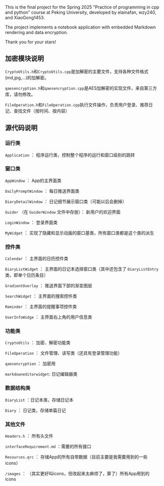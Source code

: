 

This is the final project for the Spring 2025 "Practice of programming in cpp and python" course at Peking University, developed by elainafan, wzy240, and XiaoGong1453. 

The project implements a notebook application with embedded Markdown rendering and data encryption.

Thank you for your stars!


## 加密模块说明

`CryptoUtils.h`和`CryptoUtils.cpp`是加解密的主要文件，支持各种文件格式(md,jpg,...)的加解密。

`qaesencryption.h`和`qaesencryption.cpp`是AES加解密的实现文件，来自第三方库，请勿修改。

`FileOperation.h`和`FileOperation.cpp`执行文件操作，负责用户登录、推荐日记、查找文件（按时间、按内容）

## 源代码说明

### 运行类

`Application` ： 程序运行类，控制整个程序的运行和窗口级别的跳转

### 窗口类

`AppWindow` ： App的主界面类

`DailyPromptWindow` ： 每日推送界面类

`DiaryDetailWindow` ： 日记细节展示窗口类（可能以后会删掉）

`Guider` （在 `GuiderWindow` 文件中存放）： 新用户的欢迎界面

`LoginWindow` ： 登录界面类

`MyWidget` ： 实现了隐藏和显示动画的窗口基类，所有窗口类都是这个类的派生

### 控件类

`Calendar` ： 主界面的日历控件类

`DiaryListWidget` ： 主界面的日记本选择窗口类（其中还包含了 `DiaryListEntry` 类，即单个日历条目）

`GradientOverlay` ： 推送界面下部的渐变图层

`SearchWidget` ： 主界面的搜索控件类

`Reminder` ： 主界面的提醒事项控件类

`UserInfoWidge` ： 主界面右上角的用户信息类


### 功能类

`CryptoUtils` ： 加密、解密功能类

`FileOperation` ： 文件管理、读写类（还具有登录管理功能）

`qaesencryption` ： 加密用

`markdowneditorwidget`: 日记编辑器类

### 数据结构类

`DiaryList` ：日记本类，存储日记本

`Diary` ： 日记类，存储单篇日记

### 其他文件

`Headers.h` ： 所有头文件

`interfaceRequirement.md` ：需要的所有接口

`Resources.qrc` ： 存储App的所有自带数据（目前主要是我需要用到的一些icons）

`/images` ： （其实更好叫icons，但改起来太麻烦了，算了）所有App用到的icons
